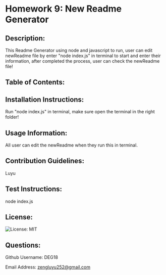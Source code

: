 # Homework 9: New Readme Generator 
  ## Description:
  This Readme Generator using node and javascript to run, user can edit newReadme file by enter "node index.js" in terminal to start and enter their information, after completed the process, user can check the newReadme file!

  ## Table of Contents:
  

  ## Installation Instructions:
  Run "node index.js" in terminal, make sure open the terminal in the right folder!

  ## Usage Information:
  All user can edit the newReadme when they run this in terminal.

  ## Contribution Guidelines:
  Luyu

  ## Test Instructions:
  node index.js
  
  ## License:
  ![License: MIT](https://img.shields.io/badge/License-MIT-yellow.svg)

  ## Questions:
  Github Username: DEG18
  
  Email Address: zengluyu252@gmail.com